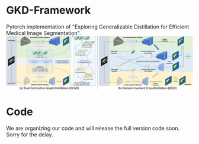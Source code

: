 # GKD-Framework
Pytorch implementation of "Exploring Generalizable Distillation for Efficient Medical Image Segmentation".
![image](https://github.com/XingqunQi-lab/GKD-Framework/blob/main/image/merged_framework.png)
# Code
We are organizing our code and will release the full version code soon. Sorry for the delay.
